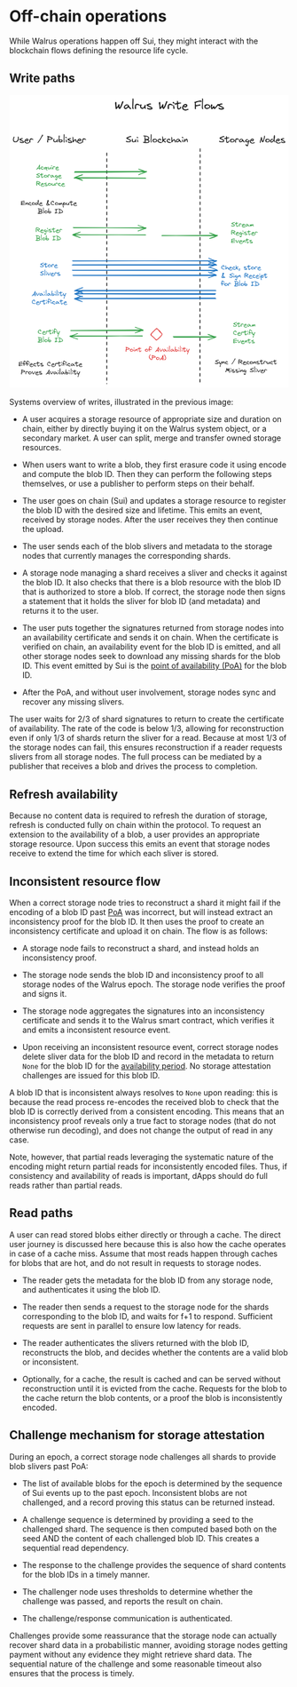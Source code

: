 # Off-chain operations

While Walrus operations happen off Sui, they might interact with the blockchain flows defining the
resource life cycle.

## Write paths

![Write paths of Walrus](../assets/WriteFlow.png)

Systems overview of writes, illustrated in the previous image:

- A user acquires a storage resource of appropriate size and duration on chain, either by directly
  buying it on the Walrus system object, or a secondary market. A user can split, merge and
  transfer owned storage resources.

- When users want to write a blob, they first erasure code it using encode and compute the
  blob ID. Then they can perform the following steps themselves, or use a publisher to perform steps
  on their behalf.

- The user goes on chain (Sui) and updates a storage resource to register the blob ID with the
  desired size and lifetime. This emits an event, received by storage nodes. After the
  user receives they then continue the upload.

- The user sends each of the blob slivers and metadata to the storage nodes that currently
  manages the corresponding shards.

- A storage node managing a shard receives a sliver and checks it against the blob ID.
  It also checks that there is a blob resource with the blob ID that is authorized to store
  a blob. If correct, the storage node then signs a statement that it holds the sliver for blob ID
  (and metadata) and returns it to the user.

- The user puts together the signatures returned from storage nodes into an availability certificate
  and sends it on chain. When the certificate is verified on chain, an availability event for the
  blob ID is emitted, and all other storage nodes seek to download any missing shards for the blob
  ID. This event emitted by Sui is the [point of availability (PoA)](./properties.md) for the blob
  ID.

- After the PoA, and without user involvement, storage nodes sync and recover any missing slivers.

The user waits for 2/3 of shard signatures to return to create the certificate of
availability. The rate of the code is below 1/3, allowing for reconstruction even if only 1/3 of
shards return the sliver for a read. Because at most 1/3 of the storage nodes can fail, this ensures
reconstruction if a reader requests slivers from all storage nodes. The full process can
be mediated by a publisher that receives a blob and drives the process to completion.

## Refresh availability

Because no content data is required to refresh the duration of storage, refresh is conducted fully
on chain within the protocol. To request an extension to the availability of a blob, a user provides
an appropriate storage resource. Upon success this emits an event that storage nodes receive to
extend the time for which each sliver is stored.

## Inconsistent resource flow

When a correct storage node tries to reconstruct a shard it might fail if the encoding of a blob ID
past [PoA](./properties.md) was incorrect, but will instead extract an inconsistency proof for the
blob ID. It then uses the proof to create an inconsistency certificate and upload it on chain.
The flow is as follows:

- A storage node fails to reconstruct a shard, and instead holds an inconsistency proof.

- The storage node sends the blob ID and inconsistency proof to all storage nodes of the Walrus
  epoch. The storage node verifies the proof and signs it.

- The storage node aggregates the signatures into an inconsistency certificate and sends it to the
  Walrus smart contract, which verifies it and emits a inconsistent resource event.

- Upon receiving an inconsistent resource event, correct storage nodes delete sliver data for the
  blob ID and record in the metadata to return `None` for the blob ID for the
  [availability period](./properties.md). No storage attestation challenges are issued for this
  blob ID.

A blob ID that is inconsistent always resolves to `None` upon reading: this is because
the read process re-encodes the received blob to check that the blob ID is correctly derived from a
consistent encoding. This means that an inconsistency proof reveals only a true fact to storage
nodes (that do not otherwise run decoding), and does not change the output of read in any case.

Note, however, that partial reads leveraging the systematic nature of the encoding might return
partial reads for inconsistently encoded files. Thus, if consistency and availability of reads is
important, dApps should do full reads rather than partial reads.

## Read paths

A user can read stored blobs either directly or through a cache. The direct user journey is
discussed here because this is also how the cache operates in case of a cache miss. Assume that most
reads happen through caches for blobs that are hot, and do not result in requests to storage nodes.

- The reader gets the metadata for the blob ID from any storage node, and authenticates it using
  the blob ID.

- The reader then sends a request to the storage node for the shards corresponding to the blob ID,
  and waits for f+1 to respond. Sufficient requests are sent in parallel to ensure low latency for
  reads.

- The reader authenticates the slivers returned with the blob ID, reconstructs the blob, and decides
  whether the contents are a valid blob or inconsistent.

- Optionally, for a cache, the result is cached and can be served without reconstruction until it is
  evicted from the cache. Requests for the blob to the cache return the blob contents, or a proof
  the blob is inconsistently encoded.

## Challenge mechanism for storage attestation

During an epoch, a correct storage node challenges all shards to provide blob slivers past PoA:

- The list of available blobs for the epoch is determined by the sequence of Sui events up
  to the past epoch. Inconsistent blobs are not challenged, and a record proving this status
  can be returned instead.

- A challenge sequence is determined by providing a seed to the challenged shard. The sequence is
  then computed based both on the seed AND the content of each challenged blob ID. This creates a
  sequential read dependency.

- The response to the challenge provides the sequence of shard contents for the blob IDs in a
  timely manner.

- The challenger node uses thresholds to determine whether the challenge was passed, and reports
  the result on chain.

- The challenge/response communication is authenticated.

Challenges provide some reassurance that the storage node can actually recover shard data in a
probabilistic manner, avoiding storage nodes getting payment without any evidence they might
retrieve shard data. The sequential nature of the challenge and some reasonable timeout also ensures
that the process is timely.
